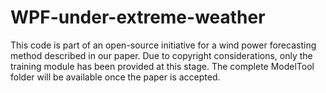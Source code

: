 # WPF-under-extreme-weather
This code is part of an open-source initiative for a wind power forecasting method described in our paper. Due to copyright considerations, only the training module has been provided at this stage. The complete ModelTool folder will be available once the paper is accepted.
